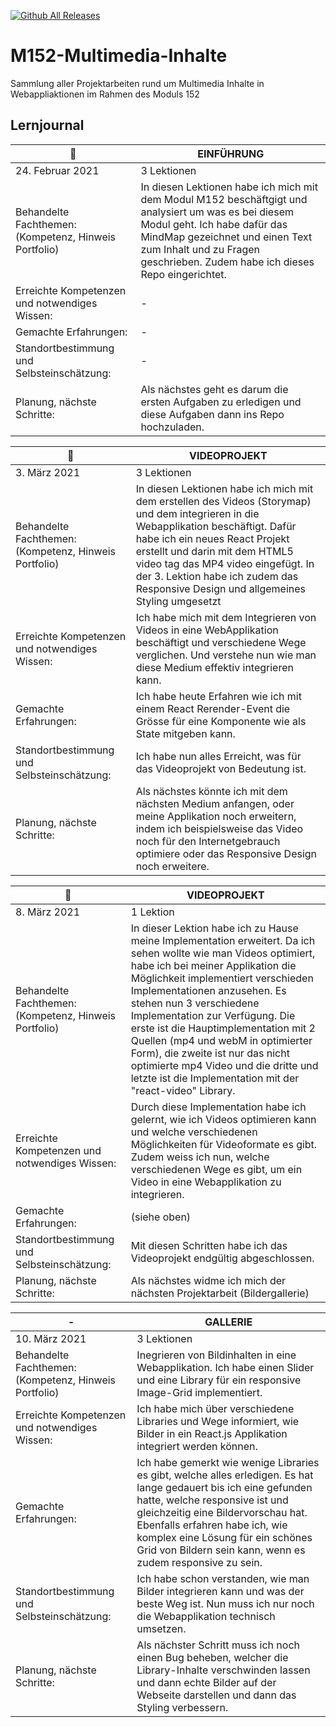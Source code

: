 [![Github All Releases](https://64.media.tumblr.com/15fdc543e64a00f21c44e6a0ae3196dc/tumblr_n04202tC3J1t15s0lo5_500.gif)]()

# M152-Multimedia-Inhalte
Sammlung aller Projektarbeiten rund um Multimedia Inhalte in Webappliaktionen im Rahmen des Moduls 152

## Lernjournal

| 📄 | EINFÜHRUNG |
| --- | --- |
| 24. Februar 2021 | 3 Lektionen |
| Behandelte Fachthemen:(Kompetenz, Hinweis Portfolio) | In diesen Lektionen habe ich mich mit dem Modul M152 beschäftgigt und analysiert um was es bei diesem Modul geht. Ich habe dafür das MindMap gezeichnet und einen Text zum Inhalt und zu Fragen geschrieben. Zudem habe ich dieses Repo eingerichtet. |
| Erreichte Kompetenzen und notwendiges Wissen: | - |
| Gemachte Erfahrungen: | - |
| Standortbestimmung und Selbsteinschätzung: | - |
| Planung, nächste Schritte: | Als nächstes geht es darum die ersten Aufgaben zu erledigen und diese Aufgaben dann ins Repo hochzuladen. |

| 🎥 | VIDEOPROJEKT |
| --- | --- |
| 3. März 2021 | 3 Lektionen |
| Behandelte Fachthemen:(Kompetenz, Hinweis Portfolio) | In diesen Lektionen habe ich mich mit dem erstellen des Videos (Storymap) und dem integrieren in die Webapplikation beschäftigt. Dafür habe ich ein neues React Projekt erstellt und darin mit dem HTML5 video tag das MP4 video eingefügt. In der 3. Lektion habe ich zudem das Responsive Design und allgemeines Styling umgesetzt |
| Erreichte Kompetenzen und notwendiges Wissen: | Ich habe mich mit dem Integrieren von Videos in eine WebApplikation beschäftigt und verschiedene Wege verglichen. Und verstehe nun wie man diese Medium effektiv integrieren kann. |
| Gemachte Erfahrungen: | Ich habe heute Erfahren wie ich mit einem React Rerender-Event die Grösse für eine Komponente wie als State mitgeben kann. |
| Standortbestimmung und Selbsteinschätzung: | Ich habe nun alles Erreicht, was für das Videoprojekt von Bedeutung ist. |
| Planung, nächste Schritte: | Als nächstes könnte ich mit dem nächsten Medium anfangen, oder meine Applikation noch erweitern, indem ich beispielsweise das Video noch für den Internetgebrauch optimiere oder das Responsive Design noch erweitere. |

| 🎥 | VIDEOPROJEKT |
| --- | --- |
| 8. März 2021 | 1 Lektion |
| Behandelte Fachthemen:(Kompetenz, Hinweis Portfolio) | In dieser Lektion habe ich zu Hause meine Implementation erweitert. Da ich sehen wollte wie man Videos optimiert, habe ich bei meiner Applikation die Möglichkeit implementiert verschieden Implementationen anzusehen. Es stehen nun 3 verschiedene Implementation zur Verfügung. Die erste ist die Hauptimplementation mit 2 Quellen (mp4 und webM in optimierter Form), die zweite ist nur das nicht optimierte mp4 Video und die dritte und letzte ist die Implementation mit der "react-video" Library. |
| Erreichte Kompetenzen und notwendiges Wissen: | Durch diese Implementation habe ich gelernt, wie ich Videos optimieren kann und welche verschiedenen Möglichkeiten für Videoformate es gibt. Zudem weiss ich nun, welche verschiedenen Wege es gibt, um ein Video in eine Webapplikation zu integrieren. |
| Gemachte Erfahrungen: | (siehe oben) |
| Standortbestimmung und Selbsteinschätzung: | Mit diesen Schritten habe ich das Videoprojekt endgültig abgeschlossen. |
| Planung, nächste Schritte: | Als nächstes widme ich mich der nächsten Projektarbeit (Bildergallerie) |

| - | GALLERIE |
| --- | --- |
| 10. März 2021 | 3 Lektionen |
| Behandelte Fachthemen:(Kompetenz, Hinweis Portfolio) | Inegrieren von Bildinhalten in eine Webapplikation. Ich habe einen Slider und eine Library für ein responsive Image-Grid implementiert. |
| Erreichte Kompetenzen und notwendiges Wissen: | Ich habe mich über verschiedene Libraries und Wege informiert, wie Bilder in ein React.js Applikation integriert werden können. |
| Gemachte Erfahrungen: | Ich habe gemerkt wie wenige Libraries es gibt, welche alles erledigen. Es hat lange gedauert bis ich eine gefunden hatte, welche responsive ist und gleichzeitig eine Bildervorschau hat. Ebenfalls erfahren habe ich, wie komplex eine Lösung für ein schönes Grid von Bildern sein kann, wenn es zudem responsive zu sein. |
| Standortbestimmung und Selbsteinschätzung: | Ich habe schon verstanden, wie man Bilder integrieren kann und was der beste Weg ist. Nun muss ich nur noch die Webapplikation technisch umsetzen. |
| Planung, nächste Schritte: | Als nächster Schritt muss ich noch einen Bug beheben, welcher die Library-Inhalte verschwinden lassen und dann echte Bilder auf der Webseite darstellen und dann das Styling verbessern. |
